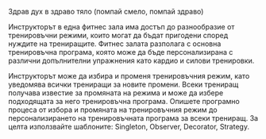 Здрав дух в здраво тяло (помпай смело, помпай здраво)

Инструкторът в една фитнес зала има достъп до разнообразие от тренировъчни режими, които могат да бъдат пригодени според нуждите на трениращите. Фитнес залата разполага с основна тренировъчна програма, която може да бъде персонализирана с различни допълнителни упражнения като кардио и силови тренировки.

Инструкторът може да избира и променя тренировъчния режим, като уведомява всички трениращи за новите промени. Всеки трениращ получава известие за промяната на режима и може да избере подходящата за него тренировъчна програма.
Опишете програмно процеса от избора и промяната на тренировъчния режим до персонализирането на тренировъчната програма за всеки трениращ. За целта използвайте шаблоните: Singleton, Observer, Decorator, Strategy.
